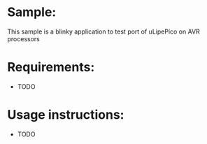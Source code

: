 # Sample: 
This sample is a blinky application to test port of uLipePico on AVR processors

# Requirements:
  - TODO

# Usage instructions:

 - TODO